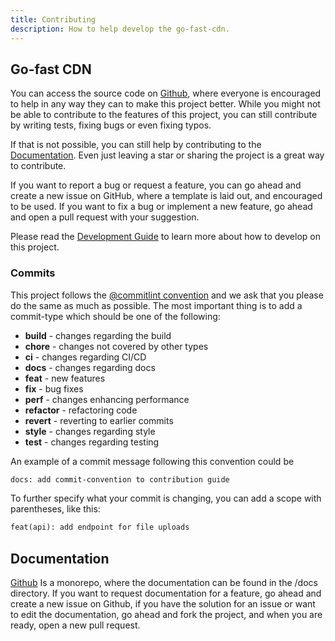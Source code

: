```yaml
---
title: Contributing
description: How to help develop the go-fast-cdn.
---
```


## Go-fast CDN

You can access the source code on [Github](https://github.com/kevinanielsen/go-fast-cdn/), where everyone is encouraged to help in any way they can to make this project better. While you might not be able to contribute to the features of this project, you can still contribute by writing tests, fixing bugs or even fixing typos.

If that is not possible, you can still help by contributing to the [Documentation](#documentation). Even just leaving a star or sharing the project is a great way to contribute.

If you want to report a bug or request a feature, you can go ahead and create a new issue on GitHub, where a template is laid out, and encouraged to be used. If you want to fix a bug or implement a new feature, go ahead and open a pull request with your suggestion.

Please read the [Development Guide](/go-fast-cdn/contribution/development) to learn more about how to develop on this project.

### Commits

This project follows the [@commitlint convention](https://github.com/conventional-changelog/commitlint/tree/master/%40commitlint/config-conventional) and we ask that you please do the same as much as possible. The most important thing is to add a commit-type which should be one of the following:

- **build** - changes regarding the build
- **chore** - changes not covered by other types
- **ci** - changes regarding CI/CD
- **docs** - changes regarding docs
- **feat** - new features
- **fix** - bug fixes
- **perf** - changes enhancing performance
- **refactor** - refactoring code
- **revert** - reverting to earlier commits
- **style** - changes regarding style
- **test** - changes regarding testing

An example of a commit message following this convention could be

```txt
docs: add commit-convention to contribution guide
```

To further specify what your commit is changing, you can add a scope with parentheses, like this:

```txt
feat(api): add endpoint for file uploads
```

## Documentation

[Github](https://github.com/kevinanielsen/go-fast-cdn/) Is a monorepo, where the documentation can be found in the /docs directory. If you want to request documentation for a feature, go ahead and create a new issue on Github, if you have the solution for an issue or want to edit the documentation, go ahead and fork the project, and when you are ready, open a new pull request.
